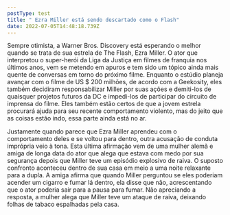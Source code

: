 ```yaml
---
postType: test
title: " Ezra Miller está sendo descartado como o Flash"
date: 2022-07-05T14:48:18.739Z
---
```

Sempre otimista, a Warner Bros. Discovery está esperando o melhor quando se trata de sua estrela de The Flash, Ezra Miller. O ator que interpretou o super-herói da Liga da Justiça em filmes de franquia nos últimos anos, vem se metendo em apuros e tem sido um tópico ainda mais quente de conversas em torno do próximo filme. Enquanto o estúdio planeja avançar com o filme de US $ 200 milhões, de acordo com a Geekosity, eles também decidiram responsabilizar Miller por suas ações e demiti-los de quaisquer projetos futuros da DC e impedi-los de participar do circuito de imprensa do filme. Eles também estão certos de que a jovem estrela procurará ajuda para seu recente comportamento violento, mas do jeito que as coisas estão indo, essa parte ainda está no ar.

Justamente quando parece que Ezra Miller aprendeu com o comportamento deles e se voltou para dentro, outra acusação de conduta imprópria veio à tona. Esta última afirmação vem de uma mulher alemã e amiga de longa data do ator que alega que estava com medo por sua segurança depois que Miller teve um episódio explosivo de raiva. O suposto confronto aconteceu dentro de sua casa em meio a uma noite relaxante para a dupla. A amiga afirma que quando Miller perguntou se eles poderiam acender um cigarro e fumar lá dentro, ela disse que não, acrescentando que o ator poderia sair para a pausa para fumar. Não apreciando a resposta, a mulher alega que Miller teve um ataque de raiva, deixando folhas de tabaco espalhadas pela casa.
